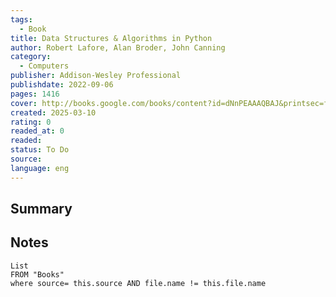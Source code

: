 ```yaml
---
tags:
  - Book
title: Data Structures & Algorithms in Python 
author: Robert Lafore, Alan Broder, John Canning
category: 
  - Computers
publisher: Addison-Wesley Professional
publishdate: 2022-09-06
pages: 1416
cover: http://books.google.com/books/content?id=dNnPEAAAQBAJ&printsec=frontcover&img=1&zoom=1&edge=curl&source=gbs_api
created: 2025-03-10
rating: 0
readed_at: 0
readed:
status: To Do
source: 
language: eng
---
```

## Summary


## Notes
```dataview
List 
FROM "Books"
where source= this.source AND file.name != this.file.name
```